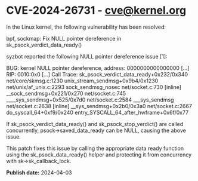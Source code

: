 # CVE-2024-26731 - cve@kernel.org

In the Linux kernel, the following vulnerability has been resolved:

bpf, sockmap: Fix NULL pointer dereference in sk_psock_verdict_data_ready()

syzbot reported the following NULL pointer dereference issue [1]:

  BUG: kernel NULL pointer dereference, address: 0000000000000000
  [...]
  RIP: 0010:0x0
  [...]
  Call Trace:
   <TASK>
   sk_psock_verdict_data_ready+0x232/0x340 net/core/skmsg.c:1230
   unix_stream_sendmsg+0x9b4/0x1230 net/unix/af_unix.c:2293
   sock_sendmsg_nosec net/socket.c:730 [inline]
   __sock_sendmsg+0x221/0x270 net/socket.c:745
   ____sys_sendmsg+0x525/0x7d0 net/socket.c:2584
   ___sys_sendmsg net/socket.c:2638 [inline]
   __sys_sendmsg+0x2b0/0x3a0 net/socket.c:2667
   do_syscall_64+0xf9/0x240
   entry_SYSCALL_64_after_hwframe+0x6f/0x77

If sk_psock_verdict_data_ready() and sk_psock_stop_verdict() are called
concurrently, psock->saved_data_ready can be NULL, causing the above issue.

This patch fixes this issue by calling the appropriate data ready function
using the sk_psock_data_ready() helper and protecting it from concurrency
with sk->sk_callback_lock.

**Publish date:** 2024-04-03
